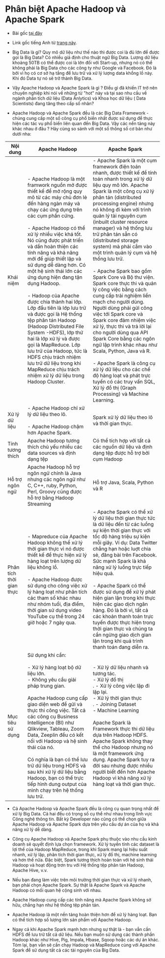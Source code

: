 # Phân biệt Apache Hadoop và Apache Spark

- Bài gốc [tại đây](https://cloudfun.vn/threads/phan-biet-apache-hadoop-va-apache-spark.94/)
- Link gốc tiếng Anh từ [trang này](https://www.learntek.org/).


- Big Data là gì? Quy mô dữ liệu như thế nào thì được coi là đủ lớn để được gọi là Big Data? Có nhiều giả định cho thuật ngữ Big Data. Lượng dữ liệu khoảng 50TB có thể được coi là lớn đối với Start-up, nhưng nó có thể không phải là Big Data cho các công ty như Google và Facebook. Đó là bởi vì họ có cơ sở hạ tầng để lưu trữ và xử lý lượng data khổng lồ này. Khi đó Data tự nó sẽ trở thành Big Data.
- Vậy Apache Hadoop và Apache Spark là gì ? Điều gì đã khiến IT trở nên chuyên nghiệp khi nói về những từ "hot" này và tại sao nhu cầu về ngành phân tích dữ liệu (Data Ânlytics) và Khoa học dữ liệu ( Data Scientists) đang tăng theo cấp số nhân?

- Apache Hadoop và Apache Spark đều là các Big Data Framework - chúng cung cấp một số công cụ phổ biến nhất được sử dụng để thực hiện các tác vụ phổ biến liên quan đến Big Data. Vậy các nền tảng này khác nhau ở đâu ? Hãy cùng so sánh với một số thông số cơ bản như dưới nha:

| Nội dung | Apache Hadoop | Apache Spark|
| ---------| --------------| ------------|
|Khái niệm | - Apache Hadoop là một framwork nguồn mở được thiết kế để mở rộng quy mô từ các máy chủ đơn lẻ đến hàng ngàn máy và chạy các ứng dụng trên các cụm phần cứng.<br><br> - Apache Hadoop có thể xử lý nhiều việc khá tốt. Nó cũng được phát triển và dần hoàn thiện các tính năng và khả năng mới để giúp thiết lập và sử dụng dễ dàng hơn. Có một hệ sinh thái lớn các ứng dụng hiện đang tận dụng Hadoop. <br><br> - Hadoop của Apache được chia thành hai lớp. Lớp đầu tiên là lớp lưu trữ và được gọi là Hệ thống tệp phân tán Hadoop (Hadoop Distributed File System -HDFS), lớp thứ hai là lớp xử lý và được gọi là MapReduce. Lớp lưu trữ của Hadoop, tức là HDFS chịu trách nhiệm lưu trữ dữ liệu trong khi MapReduce chịu trách nhiệm xử lý dữ liệu trong Hadoop Cluster. | - Apache Spark là một cụm framework điện toán nhanh, được thiết kế để tính toán nhanh trong xử lý dữ liệu quy mô lớn. Apache Spark là một công cụ xử lý phân tán (distributed processing engine) nhưng nó không đi kèm với trình quản lý tài nguyên cụm (inbuilt cluster resource manager) và hệ thống lưu trữ phân tán sẵn có (distributed storage system) mà phải cắm vào một trình quản lý cụm và hệ thống lưu trữ. <br><br> - Apache Spark bao gồm Spark Core và Bộ thư viện. Spark core thực thi và quản lý công việc bằng cách cung cấp trải nghiệm liền mạch cho người dùng. Người dùng phải gửi công việc tới Spark core và Spark core đảm nhiệm việc xử lý, thực thi và trả lời lại cho người dùng qua API Spark Core bằng các ngôn ngữ lập trình khác nhau như Scala, Python, Java và R. <br><br> - Apache Spark là công cụ xử lý dữ liệu cho các chế độ hàng loạt và phát trực tuyến có các truy vấn SQL, Xử lý đồ thị (Graph Processing) và Machine Learning. |
| Xử lý dữ liệu | - Apache Hadoop chỉ xử lý dữ liệu theo lô. <br><br> - Apache Hadoop chậm hơn Apache Spark. | Spark xử lý dữ liệu theo lô và thời gian thực. |
| Tính tương thích | Apache Hadoop tương thích chủ yếu nhiều các data sources và định dạng tệp | Có thể tích hợp với tất cả các nguồn dữ liệu và định dạng tệp được hỗ trợ bởi cụm Hadoop |
| Hỗ trợ ngôn ngữ | Apache Hadoop hỗ trợ ngôn ngữ chính là Java nhưng các ngôn ngữ như C, C++, ruby, Python, Perl, Groovy cũng được hỗ trợ bằng Hadoop Streaming |  Hỗ trợ Java, Scala, Python và R |
| Phân tích thời gian thực | -  Mapreduce của Apache Hadoop không thể xử lý thời gian thực vì nó được thiết kế để thực hiện xử lý hàng loạt trên lượng dữ liệu không lồ. <br><br> - Apache Hadoop được sử dụng cho công việc xử lý hàng loạt như phân tích các tham số khác nhau như nhóm tuổi, địa điểm, thời gian sử dụng video YouTube cụ thể trong 24 giờ hoặc 7 ngày qua. | - Apache Spark có thể xử lý dữ liệu thời gian thực tức là dữ liệu đến từ các luồng sự kiện thời gian thực với tốc độ hàng triệu sự kiện mỗi giây. Ví dụ: Data Twitter chẳng hạn hoặc luợt chia sẻ, đăng bài trên Facebook. Sức mạnh Spark là khả năng xử lý luồng trực tiếp hiệu quả. <br><br> - Apache Spark có thể được sử dụng để xử lý phát hiện gian lận trong khi thực hiện các giao dịch ngân hàng. Đó là bởi vì, tất cả các khoản thanh toán trực tuyến được thực hiện trong thời gian thực và chúng ta cần ngừng giao dịch gian lận trong khi quá trình thanh toán đang diễn ra. | 
| Mục tiêu sử dụng | Sử dụng khi cần: <br><br> - Xử lý hàng loạt bộ dữ liệu lớn. <br> - Không yêu cầu giải pháp trung gian. <br><br> Apache Hadoop cung cấp giao diện web để gửi và thực thi công việc. Tất cả các công cụ Business Intelligence (BI) như Qlikview, Tableau, Zoom Data, Zeeplin đều có kết nối với Hadoop và hệ sinh thái của nó. <br><br> Có nghĩa là bạn có thể lưu trữ dữ liệu trong HDFS và sau khi xử lý dữ liệu bằng Hadoop, bạn có thể trực tiếp hình dung output của mình chạy trên hệ thống lưu trữ. | - Xử lý dữ liệu nhanh và tương tác. <br> - Xử lý đồ thị <br>. - Xử lý công việc lặp đi lặp lại. <br> - Xử lý thời gian thực <br>. - Joining Dataset <br> - Machine Learning <br><br> Apache Spark là Framework thực thi dữ liệu dựa trên Hadoop HDFS. Apache Spark không thay thế cho Hadoop nhưng nó là một framework ứng dụng. Apache Spark tuy ra đời sau nhưng được nhiều người biết đến hơn Apache Hadoop vì khả năng xử lý hàng loạt và thời gian thực. |

- Cả Apache Hadoop và Apache Spark đều là công cụ quan trọng nhất để xử lý Big Data. Cả hai đều có trọng số cụ thể như nhau trong lĩnh vực Công nghệ thông tin. Bất kỳ Developer nào cũng có thể chọn giữa Apache Hadoop và Apache Spark dựa trên yêu cầu dự án của họ và khả năng xử lý dễ dàng.

- Công cụ Apache Hadoop và Apache Spark phụ thuộc vào nhu cầu kinh doanh sẽ quyết định lựa chọn framework. Xử lý tuyến tính các dataset là lợi thế của Hadoop MapReduce, trong khi Spark mang lại hiệu suất nhanh, xử lý lặp, phân tích thời gian thực, xử lý đồ thị, machine learning và hơn thế nữa. Đặc biệt, Spark tương thích hoàn toàn với hệ sinh thái Hadoop và hoạt động trơn tru với Hệ thống tệp phân tán Hadoop, Apache Hive, v.v.

- Nếu bạn đang làm việc trên môi trường thời gian thực và xử lý nhanh, bạn phải chọn Apache Spark. Sự thật là Apache Spark và Apache Hadoop có mối quan hệ cộng sinh với nhau.

- Apache Hadoop cung cấp các tính năng mà Apache Spark không sở hữu, chẳng hạn như hệ thống tệp phân tán.

- Apache Hadoop là một nền tảng hoàn thiện hơn để xử lý hàng loạt. Bạn có thể tích hợp số lượng lớn sản phẩm với Apache Hadoop.

- Ngay cả khi Apache Spark mạnh hơn nhưng sự thật là - bạn vẫn cần HDFS để lưu trữ tất cả dữ liệu. Nếu bạn muốn sử dụng các thành phần Hadoop khác như Hive, Pig, Impala, Hbase, Sqoop hoặc các dự án khác. Tóm lại, bạn vẫn sẽ cần chạy Hadoop và MapReduce cùng với Apache Spark để sử dụng tất cả các tài nguyên của Big Data.
